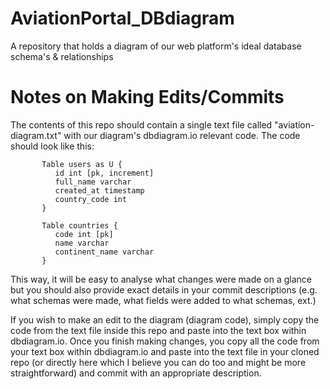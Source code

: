 # AviationPortal_DBdiagram
A repository that holds a diagram of our web platform's ideal database schema's &amp; relationships

# Notes on Making Edits/Commits
The contents of this repo should contain a single text file called "aviation-diagram.txt" with our diagram's dbdiagram.io relevant code. The code should look like this:

           Table users as U {
              id int [pk, increment] 
              full_name varchar
              created_at timestamp
              country_code int
           }

           Table countries {
              code int [pk]
              name varchar
              continent_name varchar
           }
           
This way, it will be easy to analyse what changes were made on a glance but you should also provide exact details in your commit descriptions (e.g. what schemas were made, what fields were added to what schemas, ext.)

If you wish to make an edit to the diagram (diagram code), simply copy the code from the text file inside this repo and paste into the text box within dbdiagram.io. Once you finish making changes, you copy all the code from your text box within dbdiagram.io and paste into the text file in your cloned repo (or directly here which I believe you can do too and might be more straightforward) and commit with an appropriate description. 
